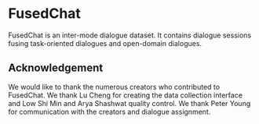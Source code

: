 # FusedChat
FusedChat is an inter-mode dialogue dataset. It contains dialogue sessions fusing task-oriented dialogues and open-domain dialogues.

## Acknowledgement
We would like to thank the numerous creators who contributed to FusedChat. We thank Lu Cheng for creating the data collection interface and Low Shi Min and Arya Shashwat quality control. We thank Peter Young for communication with the creators and dialogue assignment.

